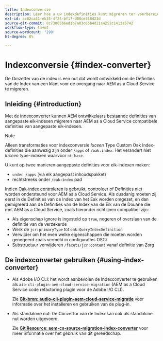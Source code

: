 ```yaml
---
title: Indexconversie
description: Leer hoe u uw indexdefinities kunt migreren ter voorbereiding op de overgang naar AEM as a Cloud Service.
exl-id: ac02ca41-eb35-4f24-bf17-d00ce318423d
source-git-commit: 8c73805b6ed1b7a03c65b4d21a4252c1412a5742
workflow-type: tm+mt
source-wordcount: '290'
ht-degree: 0%

---
```


# Indexconversie {#index-converter}

De Omzetter van de index is een nut dat wordt ontwikkeld om de Definities van de Index van een klant voor de overgang naar AEM as a Cloud Service te migreren.

## Inleiding {#introduction}

Met de indexconverter kunnen AEM ontwikkelaars bestaande definities van aangepaste eik-indexen migreren naar AEM as a Cloud Service compatibele definities van aangepaste eik-indexen.

>[!NOTE]
>Alleen transformaties voor indexconversie *luceen* Type Custom Oak Index-definities die aanwezig zijn onder `/apps` of `/oak:index`. Het verandert niet *luceen* type-indexen waarvoor `nt:base`.

U kunt op twee manieren aangepaste definities voor eik-indexen maken:

* `under /apps` (via elk aangepast inhoudspakket)
* rechtstreeks onder `/oak:index` pad

Indien [Oak-index controleren](https://adobe-consulting-services.github.io/acs-aem-commons/features/ensure-oak-index/index.html) is gebruikt, controleer of Definities niet worden ondersteund voor AEM as a Cloud Service. Als dusdanig moeten zij eerst in de Definities van de Index van het Eak worden omgezet, en dan gemigreerd aan de Definities van de Index van de Eik van de Douane die met AEM as a Cloud Service, zoals hieronder richtlijnen compatibel zijn:

* Als eigenschap ignore is ingesteld op `true`, negeren of overslaan van de definitie van de verzekerde
* Werk de `jcr:primaryType` tot `oak:QueryIndexDefinition`
* Verwijder om het even welke eigenschappen die moeten worden genegeerd zoals vermeld in configuraties OSGi
* Substructuur verwijderen `/facets/jcr:content` vanaf definitie van Zorg

## De indexconverter gebruiken {#using-index-converter}

* Als Adobe I/O CLI: het wordt aanbevolen de Indexconverter te gebruiken als `aio-cli-plugin-aem-cloud-service-migration` (AEM as a Cloud Service code refactoring plugin voor de Adobe I/O CLI).

  Zie **[Git-bron: audio-cli-plugin-aem-cloud-service-migratie](https://github.com/adobe/aio-cli-plugin-aem-cloud-service-migration#introduction)** voor informatie over het installeren en gebruiken van de plug-in.

* Als standalone nut: De Convertor van de Index kan ook als standalone nut worden uitgevoerd.

  Zie **[Git Resource: aem-cs-source-migration-index-converter](https://github.com/adobe/aem-cloud-service-source-migration/tree/master/packages/index-converter)** voor meer informatie over het gebruik van dit gereedschap.
